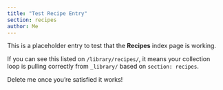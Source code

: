 ```yaml
---
title: "Test Recipe Entry"
section: recipes
author: Me
---
```


This is a placeholder entry to test that the **Recipes** index page is working.

If you can see this listed on `/library/recipes/`, it means your collection loop is pulling correctly from `_library/` based on `section: recipes`.

Delete me once you’re satisfied it works!
